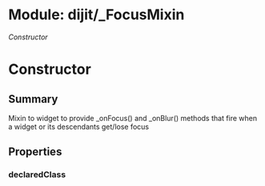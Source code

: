 # Module: dijit/_FocusMixin

*Constructor*

# Constructor

## Summary

Mixin to widget to provide _onFocus() and _onBlur() methods that
fire when a widget or its descendants get/lose focus
## Properties

### declaredClass


